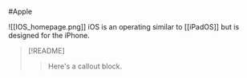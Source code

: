 #Apple 

![[IOS_homepage.png]]
iOS is an operating similar to [[iPadOS]] but is designed for the iPhone.
> [!README] 
> > Here's a callout block.
